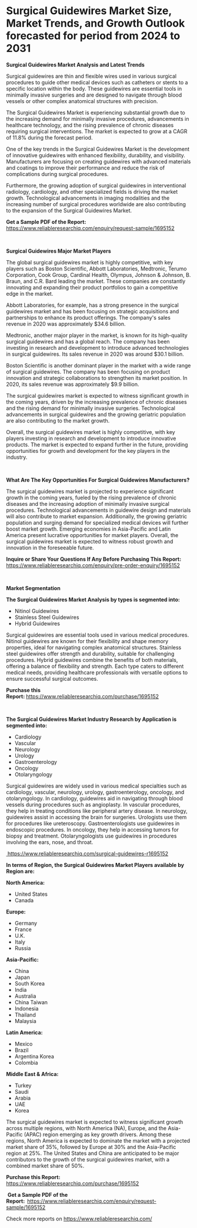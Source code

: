 <p><h1>Surgical Guidewires Market Size, Market Trends, and Growth Outlook forecasted for period from 2024 to 2031</h1></p><p><strong>Surgical Guidewires Market Analysis and Latest Trends</strong></p>
<p><p>Surgical guidewires are thin and flexible wires used in various surgical procedures to guide other medical devices such as catheters or stents to a specific location within the body. These guidewires are essential tools in minimally invasive surgeries and are designed to navigate through blood vessels or other complex anatomical structures with precision.</p><p>The Surgical Guidewires Market is experiencing substantial growth due to the increasing demand for minimally invasive procedures, advancements in healthcare technology, and the rising prevalence of chronic diseases requiring surgical interventions. The market is expected to grow at a CAGR of 11.8% during the forecast period.</p><p>One of the key trends in the Surgical Guidewires Market is the development of innovative guidewires with enhanced flexibility, durability, and visibility. Manufacturers are focusing on creating guidewires with advanced materials and coatings to improve their performance and reduce the risk of complications during surgical procedures.</p><p>Furthermore, the growing adoption of surgical guidewires in interventional radiology, cardiology, and other specialized fields is driving the market growth. Technological advancements in imaging modalities and the increasing number of surgical procedures worldwide are also contributing to the expansion of the Surgical Guidewires Market.</p></p>
<p><strong>Get a Sample PDF of the Report:&nbsp;</strong> <a href="https://www.reliableresearchiq.com/enquiry/request-sample/1695152">https://www.reliableresearchiq.com/enquiry/request-sample/1695152</a></p>
<p>&nbsp;</p>
<p><strong>Surgical Guidewires Major Market Players</strong></p>
<p><p>The global surgical guidewires market is highly competitive, with key players such as Boston Scientific, Abbott Laboratories, Medtronic, Terumo Corporation, Cook Group, Cardinal Health, Olympus, Johnson & Johnson, B. Braun, and C.R. Bard leading the market. These companies are constantly innovating and expanding their product portfolios to gain a competitive edge in the market.</p><p>Abbott Laboratories, for example, has a strong presence in the surgical guidewires market and has been focusing on strategic acquisitions and partnerships to enhance its product offerings. The company's sales revenue in 2020 was approximately $34.6 billion.</p><p>Medtronic, another major player in the market, is known for its high-quality surgical guidewires and has a global reach. The company has been investing in research and development to introduce advanced technologies in surgical guidewires. Its sales revenue in 2020 was around $30.1 billion.</p><p>Boston Scientific is another dominant player in the market with a wide range of surgical guidewires. The company has been focusing on product innovation and strategic collaborations to strengthen its market position. In 2020, its sales revenue was approximately $9.9 billion.</p><p>The surgical guidewires market is expected to witness significant growth in the coming years, driven by the increasing prevalence of chronic diseases and the rising demand for minimally invasive surgeries. Technological advancements in surgical guidewires and the growing geriatric population are also contributing to the market growth.</p><p>Overall, the surgical guidewires market is highly competitive, with key players investing in research and development to introduce innovative products. The market is expected to expand further in the future, providing opportunities for growth and development for the key players in the industry.</p></p>
<p>&nbsp;</p>
<p><strong>What Are The Key Opportunities For Surgical Guidewires Manufacturers?</strong></p>
<p><p>The surgical guidewires market is projected to experience significant growth in the coming years, fueled by the rising prevalence of chronic diseases and the increasing adoption of minimally invasive surgical procedures. Technological advancements in guidewire design and materials will also contribute to market expansion. Additionally, the growing geriatric population and surging demand for specialized medical devices will further boost market growth. Emerging economies in Asia-Pacific and Latin America present lucrative opportunities for market players. Overall, the surgical guidewires market is expected to witness robust growth and innovation in the foreseeable future.</p></p>
<p><strong>Inquire or Share Your Questions If Any Before Purchasing This Report:</strong> <a href="https://www.reliableresearchiq.com/enquiry/pre-order-enquiry/1695152">https://www.reliableresearchiq.com/enquiry/pre-order-enquiry/1695152</a></p>
<p>&nbsp;</p>
<p><strong>Market Segmentation</strong></p>
<p><strong>The Surgical Guidewires Market Analysis by types is segmented into:</strong></p>
<p><ul><li>Nitinol Guidewires</li><li>Stainless Steel Guidewires</li><li>Hybrid Guidewires</li></ul></p>
<p><p>Surgical guidewires are essential tools used in various medical procedures. Nitinol guidewires are known for their flexibility and shape memory properties, ideal for navigating complex anatomical structures. Stainless steel guidewires offer strength and durability, suitable for challenging procedures. Hybrid guidewires combine the benefits of both materials, offering a balance of flexibility and strength. Each type caters to different medical needs, providing healthcare professionals with versatile options to ensure successful surgical outcomes.</p></p>
<p><strong>Purchase this Report:&nbsp;</strong><a href="https://www.reliableresearchiq.com/purchase/1695152">https://www.reliableresearchiq.com/purchase/1695152</a></p>
<p>&nbsp;</p>
<p><strong>The Surgical Guidewires Market Industry Research by Application is segmented into:</strong></p>
<p><ul><li>Cardiology</li><li>Vascular</li><li>Neurology</li><li>Urology</li><li>Gastroenterology</li><li>Oncology</li><li>Otolaryngology</li></ul></p>
<p><p>Surgical guidewires are widely used in various medical specialties such as cardiology, vascular, neurology, urology, gastroenterology, oncology, and otolaryngology. In cardiology, guidewires aid in navigating through blood vessels during procedures such as angioplasty. In vascular procedures, they help in treating conditions like peripheral artery disease. In neurology, guidewires assist in accessing the brain for surgeries. Urologists use them for procedures like ureteroscopy. Gastroenterologists use guidewires in endoscopic procedures. In oncology, they help in accessing tumors for biopsy and treatment. Otolaryngologists use guidewires in procedures involving the ears, nose, and throat.</p></p>
<p><a href="https://www.reliableresearchiq.com/surgical-guidewires-r1695152">&nbsp;https://www.reliableresearchiq.com/surgical-guidewires-r1695152</a></p>
<p><strong>In terms of Region, the Surgical Guidewires Market Players available by Region are:</strong></p>
<p>
    <p> <strong> North America: </strong>
        <ul>
            <li>United States</li>
            <li>Canada</li>
        </ul>
        </p> 
    <p> <strong> Europe: </strong>
        <ul>
            <li>Germany</li>
            <li>France</li>
            <li>U.K.</li>
            <li>Italy</li>
            <li>Russia</li>
        </ul>
        </p> 
    <p> <strong> Asia-Pacific: </strong>
        <ul>
            <li>China</li>
            <li>Japan</li>
            <li>South Korea</li>
            <li>India</li>
            <li>Australia</li>
            <li>China Taiwan</li>
            <li>Indonesia</li>
            <li>Thailand</li>
            <li>Malaysia</li>
        </ul>
        </p> 
    <p> <strong> Latin America: </strong>
        <ul>
            <li>Mexico</li>
            <li>Brazil</li>
            <li>Argentina Korea</li>
            <li>Colombia</li>
        </ul>
        </p> 
    <p> <strong> Middle East & Africa: </strong>
        <ul>
            <li>Turkey</li>
            <li>Saudi</li>
            <li>Arabia</li>
            <li>UAE</li>
            <li>Korea</li>
        </ul>
    </p>
    </p>
<p><p>The surgical guidewires market is expected to witness significant growth across multiple regions, with North America (NA), Europe, and the Asia-Pacific (APAC) region emerging as key growth drivers. Among these regions, North America is expected to dominate the market with a projected market share of 35%, followed by Europe at 30% and the Asia-Pacific region at 25%. The United States and China are anticipated to be major contributors to the growth of the surgical guidewires market, with a combined market share of 50%.</p></p>
<p><strong>Purchase this Report: </strong><a href="https://www.reliableresearchiq.com/purchase/1695152">https://www.reliableresearchiq.com/purchase/1695152</a></p>
<p>&nbsp;<strong>Get a Sample PDF of the Report:&nbsp;&nbsp;</strong><a href="https://www.reliableresearchiq.com/enquiry/request-sample/1695152">https://www.reliableresearchiq.com/enquiry/request-sample/1695152</a></p>
<p><strong></strong></p>
<p>Check more reports on <a href="https://www.reliableresearchiq.com/">https://www.reliableresearchiq.com/</a></p>
